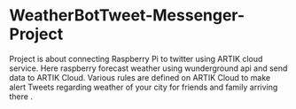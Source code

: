 # WeatherBotTweet-Messenger-Project
Project is about connecting Raspberry Pi to twitter using ARTIK cloud service. Here raspberry forecast weather using wunderground api and send data to ARTIK Cloud. Various rules are defined on ARTIK Cloud to make alert Tweets regarding weather of your city for friends and family arriving there .
